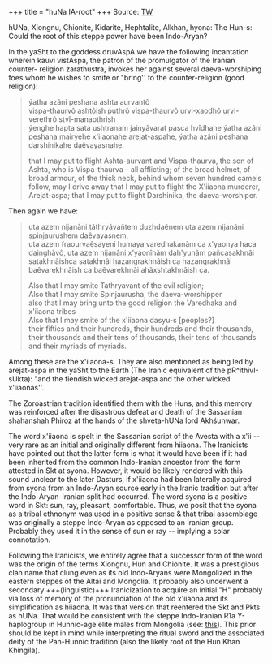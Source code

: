 +++
title = "huNa IA-root"
+++
Source: [TW](https://threadreaderapp.com/thread/1656138921246437377.html)

hUNa, Xiongnu, Chionite, Kidarite, Hephtalite, Alkhan, hyona: The Hun-s: Could the root of this steppe power have been Indo-Aryan?

In the yaSht to the goddess druvAspA we have the following incantation wherein kauvi vistAspa, the patron of the promulgator of the Iranian counter- religion zarathustra, invokes her against several daeva-worshiping foes whom he wishes to smite or "bring'' to the counter-religion (good religion):

> ýatha azâni peshana ashta aurvantô  
vispa-thaurvô ashtôish puthrô vispa-thaurvô  urvi-xaodhô urvi-verethrô stvî-manaothrish  
ýenghe hapta sata ushtranam jainyâvarat pasca hvîdhahe ýatha azâni peshana mairyehe x'iiaonahe   arejat-aspahe, ýatha azâni peshana darshinikahe daêvayasnahe.
> 
> that I may put to flight Ashta-aurvant and Vispa-thaurva, the son of Ashta, who is Vispa-thaurva – all afflicting; of the broad helmet, of broad armour, of the thick neck, behind whom seven hundred camels follow, may I drive away that I may put to flight the X'iiaona murderer, Arejat-aspa; that I may put to flight Darshinika, the daeva-worshiper.

Then again we have:

> uta azem nijanâni tãthryâvañtem duzhdaênem uta azem nijanâni spinjaurushem daêvayasnem,  
uta azem fraourvaêsayeni humaya varedhakanãm ca x'yaonya haca dainghâvô, uta azem nijanâni x’yaonînãm dah'yunãm
pañcasakhnâi satakhnâishca satakhnâi hazangrakhnâish ca
hazangrakhnâi baêvarekhnâish ca baêvarekhnâi ahãxshtakhnâish ca.
> 
> Also that I may smite Tathryavant of the evil religion;  
Also that I may smite Spinjaurusha, the daeva-worshipper  
also that I may bring unto the good religion the Varedhaka and x'iiaona tribes  
Also that I may smite of the x'iiaona dasyu-s [peoples?]  
their fifties and their hundreds, their hundreds and their thousands,  
their thousands and their tens of thousands, their tens of thousands and their myriads of myriads.

Among these are the x'iiaona-s. They are also mentioned as being led by arejat-aspa in the yaSht to the Earth (The Iranic equivalent of the pR^ithivI-sUkta): "and the fiendish wicked arejat-aspa and the other wicked x'iiaonas''. 

The Zoroastrian tradition identified them with the Huns, and this memory was reinforced after the disastrous defeat and death of the Sassanian shahanshah Phiroz at the hands of the shveta-hUNa lord Akhśunwar. 

The word x'iiaona is spelt in the Sassanian script of the Avesta with a x'ii -- very rare as an initial and originally different from hiiaona. The Iranicists have pointed out that the latter form is what it would have been if it had been inherited from the common Indo-Iranian ancestor from the form attested in Skt at syona. However, it would be likely rendered with this sound unclear to the later Dasturs, if x'iiaona had been laterally acquired from syona from an Indo-Aryan source early in the Iranic tradition but after the Indo-Aryan-Iranian split had occurred. The word syona is a positive word in Skt: sun, ray, pleasant, comfortable. Thus, we posit that the syona as a tribal ethnonym was used in a positive sense & that tribal assemblage was originally a steppe Indo-Aryan as opposed to an Iranian group. Probably they used it in the sense of sun or ray -- implying a solar connotation. 

Following the Iranicists, we entirely agree that a successor form of the word was the origin of the terms Xiongnu, Hun and Chionite. It was a prestigious clan name that clung even as its old Indo-Aryans were Mongolized in the eastern steppes of the Altai and Mongolia. It probably also underwent a secondary +++(linguistic)+++ Iranicization to acquire an initial "H" probably via loss of memory of the pronunciation of the old x'iiaona and its simplification as hiiaona. It was that version that reentered the Skt and Pkts as hUNa. That would be consistent with the steppe Indo-Iranian R1a Y-haplogroup in Hunnic-age elite males from Mongolia (see: [this](https://manasataramgini.wordpress.com/2022/01/30/huns-uralics-and-empires-of-the-steppe/)). This prior should be kept in mind while interpreting the ritual sword and the associated deity of the Pan-Hunnic tradition (also the likely root of the Hun Khan Khingila).

